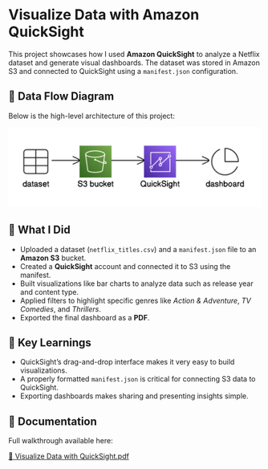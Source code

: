 # Visualize Data with Amazon QuickSight

This project showcases how I used **Amazon QuickSight** to analyze a Netflix dataset and generate visual dashboards. The dataset was stored in Amazon S3 and connected to QuickSight using a `manifest.json` configuration.

## 🔁 Data Flow Diagram

Below is the high-level architecture of this project:

![Data Flow](./data-flow-quicksight-dashboard.png)

## 🚀 What I Did

- Uploaded a dataset (`netflix_titles.csv`) and a `manifest.json` file to an **Amazon S3** bucket.
- Created a **QuickSight** account and connected it to S3 using the manifest.
- Built visualizations like bar charts to analyze data such as release year and content type.
- Applied filters to highlight specific genres like *Action & Adventure*, *TV Comedies*, and *Thrillers*.
- Exported the final dashboard as a **PDF**.

## 🧠 Key Learnings

- QuickSight’s drag-and-drop interface makes it very easy to build visualizations.
- A properly formatted `manifest.json` is critical for connecting S3 data to QuickSight.
- Exporting dashboards makes sharing and presenting insights simple.

## 📎 Documentation

Full walkthrough available here:

[📄 Visualize Data with QuickSight.pdf](./Visualize%20Data%20with%20QuickSight.pdf)